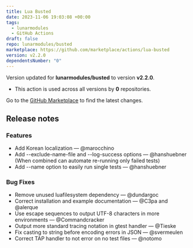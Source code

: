 ```yaml
---
title: Lua Busted
date: 2023-11-06 19:03:08 +00:00
tags:
  - lunarmodules
  - GitHub Actions
draft: false
repo: lunarmodules/busted
marketplace: https://github.com/marketplace/actions/lua-busted
version: v2.2.0
dependentsNumber: "0"
---
```



Version updated for **lunarmodules/busted** to version **v2.2.0**.
- This action is used across all versions by **0** repositories.

Go to the [GitHub Marketplace](https://github.com/marketplace/actions/lua-busted) to find the latest changes.

## Release notes

### Features

- Add Korean localization — @marocchino
- Add --exclude-name-file and --log-success options — @hanshuebner
  (When combined can automate re-running only failed tests)
- Add --name option to easily run single tests — @hanshuebner

### Bug Fixes

- Remove unused luafilesystem dependency — @dundargoc
- Correct installation and example documentation — @C3pa and @alerque
- Use escape sequences to output UTF-8 characters in more environments — @Commandcracker
- Output more standard tracing notation in gtest handler — @Tieske
- Fix casting to string before encoding errors in JSON  — @svermeulen
- Correct TAP handler to not error on no test files — @notomo
